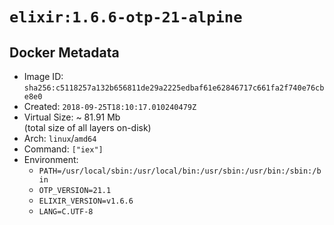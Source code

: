 # `elixir:1.6.6-otp-21-alpine`

## Docker Metadata

- Image ID: `sha256:c5118257a132b656811de29a2225edbaf61e62846717c661fa2f740e76cbe8e0`
- Created: `2018-09-25T18:10:17.010240479Z`
- Virtual Size: ~ 81.91 Mb  
  (total size of all layers on-disk)
- Arch: `linux`/`amd64`
- Command: `["iex"]`
- Environment:
  - `PATH=/usr/local/sbin:/usr/local/bin:/usr/sbin:/usr/bin:/sbin:/bin`
  - `OTP_VERSION=21.1`
  - `ELIXIR_VERSION=v1.6.6`
  - `LANG=C.UTF-8`

